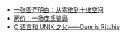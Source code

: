 - [一张图弄明白：从零维到十维空间](http://mp.weixin.qq.com/s?__biz=MjM5MTAyNjcyMA==&mid=2656529912&idx=1&sn=9931c3c2b622a2651b89292760ffd741)
- [房价：一场庞氏骗局](http://business.sohu.com/20161024/n471145246.shtml)
- [C 语言和 UNIX 之父——Dennis Ritchie](http://mp.weixin.qq.com/s?__biz=MzA5NjE3ODExNQ%3D%3D&mid=2652980947&idx=1&sn=8504a79aa87198874bfee39f091b569f&chksm=8b61fc7fbc16756900ca91281743fa2d1dd80c2f0ca763b9deb85190453da82a991d7c7f333a)
